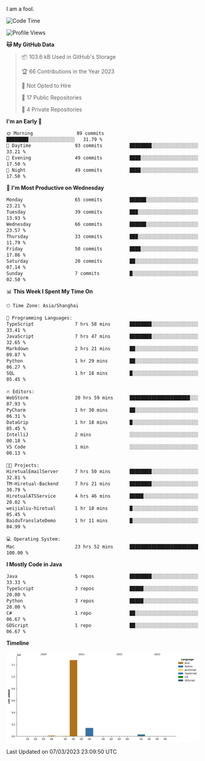 I am a fool.

<!--START_SECTION:waka-->
![Code Time](http://img.shields.io/badge/Code%20Time-153%20hrs%2013%20mins-blue)

![Profile Views](http://img.shields.io/badge/Profile%20Views-23-blue)

**🐱 My GitHub Data** 

> 📦 103.6 kB Used in GitHub's Storage 
 > 
> 🏆 66 Contributions in the Year 2023
 > 
> 🚫 Not Opted to Hire
 > 
> 📜 17 Public Repositories 
 > 
> 🔑 4 Private Repositories 
 > 
**I'm an Early 🐤** 

```text
🌞 Morning                89 commits          ████████░░░░░░░░░░░░░░░░░   31.79 % 
🌆 Daytime                93 commits          ████████░░░░░░░░░░░░░░░░░   33.21 % 
🌃 Evening                49 commits          ████░░░░░░░░░░░░░░░░░░░░░   17.50 % 
🌙 Night                  49 commits          ████░░░░░░░░░░░░░░░░░░░░░   17.50 % 
```
📅 **I'm Most Productive on Wednesday** 

```text
Monday                   65 commits          ██████░░░░░░░░░░░░░░░░░░░   23.21 % 
Tuesday                  39 commits          ███░░░░░░░░░░░░░░░░░░░░░░   13.93 % 
Wednesday                66 commits          ██████░░░░░░░░░░░░░░░░░░░   23.57 % 
Thursday                 33 commits          ███░░░░░░░░░░░░░░░░░░░░░░   11.79 % 
Friday                   50 commits          ████░░░░░░░░░░░░░░░░░░░░░   17.86 % 
Saturday                 20 commits          ██░░░░░░░░░░░░░░░░░░░░░░░   07.14 % 
Sunday                   7 commits           █░░░░░░░░░░░░░░░░░░░░░░░░   02.50 % 
```


📊 **This Week I Spent My Time On** 

```text
🕑︎ Time Zone: Asia/Shanghai

💬 Programming Languages: 
TypeScript               7 hrs 58 mins       ████████░░░░░░░░░░░░░░░░░   33.41 % 
JavaScript               7 hrs 47 mins       ████████░░░░░░░░░░░░░░░░░   32.65 % 
Markdown                 2 hrs 21 mins       ██░░░░░░░░░░░░░░░░░░░░░░░   09.87 % 
Python                   1 hr 29 mins        ██░░░░░░░░░░░░░░░░░░░░░░░   06.27 % 
SQL                      1 hr 18 mins        █░░░░░░░░░░░░░░░░░░░░░░░░   05.45 % 

🔥 Editors: 
WebStorm                 20 hrs 59 mins      ██████████████████████░░░   87.93 % 
PyCharm                  1 hr 30 mins        ██░░░░░░░░░░░░░░░░░░░░░░░   06.31 % 
DataGrip                 1 hr 18 mins        █░░░░░░░░░░░░░░░░░░░░░░░░   05.45 % 
IntelliJ                 2 mins              ░░░░░░░░░░░░░░░░░░░░░░░░░   00.18 % 
VS Code                  1 min               ░░░░░░░░░░░░░░░░░░░░░░░░░   00.13 % 

🐱‍💻 Projects: 
HiretualEmailServer      7 hrs 50 mins       ████████░░░░░░░░░░░░░░░░░   32.81 % 
TM-Hiretual-Backend      7 hrs 21 mins       ████████░░░░░░░░░░░░░░░░░   30.79 % 
HiretualATSService       4 hrs 46 mins       █████░░░░░░░░░░░░░░░░░░░░   20.02 % 
weijialiu-hiretual       1 hr 18 mins        █░░░░░░░░░░░░░░░░░░░░░░░░   05.45 % 
BaiduTranslateDemo       1 hr 11 mins        █░░░░░░░░░░░░░░░░░░░░░░░░   04.99 % 

💻 Operating System: 
Mac                      23 hrs 52 mins      █████████████████████████   100.00 % 
```

**I Mostly Code in Java** 

```text
Java                     5 repos             ████████░░░░░░░░░░░░░░░░░   33.33 % 
TypeScript               3 repos             █████░░░░░░░░░░░░░░░░░░░░   20.00 % 
Python                   3 repos             █████░░░░░░░░░░░░░░░░░░░░   20.00 % 
C#                       1 repo              ██░░░░░░░░░░░░░░░░░░░░░░░   06.67 % 
GDScript                 1 repo              ██░░░░░░░░░░░░░░░░░░░░░░░   06.67 % 
```



**Timeline**

![Lines of Code chart](https://raw.githubusercontent.com/VeejaLiu/VeejaLiu/master/assets/bar_graph.png)


 Last Updated on 07/03/2023 23:09:50 UTC
<!--END_SECTION:waka-->
